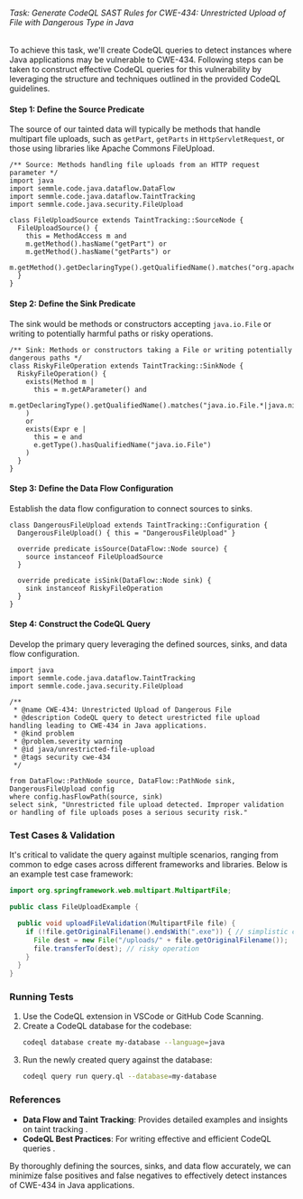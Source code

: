 ###### Task: Generate CodeQL SAST Rules for CWE-434: Unrestricted Upload of File with Dangerous Type in Java

To achieve this task, we'll create CodeQL queries to detect instances where Java applications may be vulnerable to CWE-434. Following steps can be taken to construct effective CodeQL queries for this vulnerability by leveraging the structure and techniques outlined in the provided CodeQL guidelines.

#### Step 1: Define the Source Predicate
The source of our tainted data will typically be methods that handle multipart file uploads, such as `getPart`, `getParts` in `HttpServletRequest`, or those using libraries like Apache Commons FileUpload.

```ql
/** Source: Methods handling file uploads from an HTTP request parameter */
import java
import semmle.code.java.dataflow.DataFlow
import semmle.code.java.dataflow.TaintTracking
import semmle.code.java.security.FileUpload

class FileUploadSource extends TaintTracking::SourceNode {
  FileUploadSource() {
    this = MethodAccess m and
    m.getMethod().hasName("getPart") or
    m.getMethod().hasName("getParts") or
    m.getMethod().getDeclaringType().getQualifiedName().matches("org.apache.commons.fileupload.*")
  }
}
```

#### Step 2: Define the Sink Predicate
The sink would be methods or constructors accepting `java.io.File` or writing to potentially harmful paths or risky operations.

```ql
/** Sink: Methods or constructors taking a File or writing potentially dangerous paths */
class RiskyFileOperation extends TaintTracking::SinkNode {
  RiskyFileOperation() {
    exists(Method m |
      this = m.getAParameter() and
      m.getDeclaringType().getQualifiedName().matches("java.io.File.*|java.nio.file.Paths.*")
    )
    or
    exists(Expr e |
      this = e and
      e.getType().hasQualifiedName("java.io.File")
    )
  }
}
```

#### Step 3: Define the Data Flow Configuration
Establish the data flow configuration to connect sources to sinks.

```ql
class DangerousFileUpload extends TaintTracking::Configuration {
  DangerousFileUpload() { this = "DangerousFileUpload" }

  override predicate isSource(DataFlow::Node source) {
    source instanceof FileUploadSource
  }

  override predicate isSink(DataFlow::Node sink) {
    sink instanceof RiskyFileOperation
  }
}
```

#### Step 4: Construct the CodeQL Query
Develop the primary query leveraging the defined sources, sinks, and data flow configuration.

```ql
import java
import semmle.code.java.dataflow.TaintTracking
import semmle.code.java.security.FileUpload

/**
 * @name CWE-434: Unrestricted Upload of Dangerous File
 * @description CodeQL query to detect urestricted file upload handling leading to CWE-434 in Java applications.
 * @kind problem
 * @problem.severity warning
 * @id java/unrestricted-file-upload
 * @tags security cwe-434
 */

from DataFlow::PathNode source, DataFlow::PathNode sink, DangerousFileUpload config
where config.hasFlowPath(source, sink)
select sink, "Unrestricted file upload detected. Improper validation or handling of file uploads poses a serious security risk."
```

### Test Cases & Validation
It's critical to validate the query against multiple scenarios, ranging from common to edge cases across different frameworks and libraries. Below is an example test case framework:

```java
import org.springframework.web.multipart.MultipartFile;

public class FileUploadExample {

  public void uploadFileValidation(MultipartFile file) {
    if (!file.getOriginalFilename().endsWith(".exe")) { // simplistic check
      File dest = new File("/uploads/" + file.getOriginalFilename());
      file.transferTo(dest); // risky operation
    }
  }
}
```

### Running Tests
1. Use the CodeQL extension in VSCode or GitHub Code Scanning.
2. Create a CodeQL database for the codebase:
   ```bash
   codeql database create my-database --language=java
   ```
3. Run the newly created query against the database:
   ```bash
   codeql query run query.ql --database=my-database
   ```

### References
- **Data Flow and Taint Tracking**: Provides detailed examples and insights on taint tracking  .
- **CodeQL Best Practices**: For writing effective and efficient CodeQL queries   .

By thoroughly defining the sources, sinks, and data flow accurately, we can minimize false positives and false negatives to effectively detect instances of CWE-434 in Java applications.